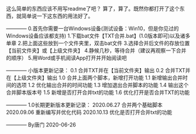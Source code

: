 这么简单的东西应该不用写readme了吧？
算了，算了。既然你都打开了这个东西，就简单说一下这东西的用法好了。

————
0.首先你需要一台Windows设备(测试设备：Win10，但是你见过的Windows设备应该都支持)
1.下载bat文件【TXT合并.bat】(1.0版本即可)以及诸多单章
2.把上面这些放到一个文件夹里，双击bat文件
3.选择合并后文件的存放位置【当前文件夹】或【上级文件夹】
4.静候几秒，等待合并（建议再观察一下合并的顺序）
5.用Word或手机阅读App打开并开始阅读吧

————
小版本更新记录：
0.1 合并TXT并在【当前文件夹】输出
0.2 合并TXT并在【上级文件夹】输出
1.0 合并上面两个脚本，新增打开功能
1.1 新增输出合并时间的选项
1.2 优化输出合并的时间功能
1.3 增加退出合并脚本的功能
1.4 输出这个合并脚本版本号
1.5 新增是否打开合并txt的功能
1.6 优化打开是否合并TXT的功能

————
1.0长期更新版本更新记录：
2020.06.27 合并两个基础脚本
2020.09.06 重新编写并优化代码
2020.10.13 优化是否打开合并txt的功能

————
By唐门
2020-06-26
